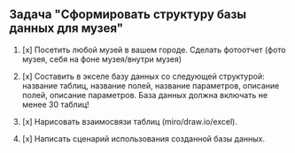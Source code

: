 ## Задача "Сформировать структуру базы данных для музея"

1. [x] Посетить любой музей в вашем городе. Сделать фотоотчет (фото музея, себя на фоне музея/внутри музея)
2. [x] Составить в экселе базу данных со следующей структурой: название таблиц, название полей, название параметров, описание полей, описание параметров. База данных должна включать не менее 30 таблиц!
3. [x] Нарисовать взаимосвязи таблиц (miro/draw.io/excel).

4. [x] Написать сценарий использования созданной базы данных.
